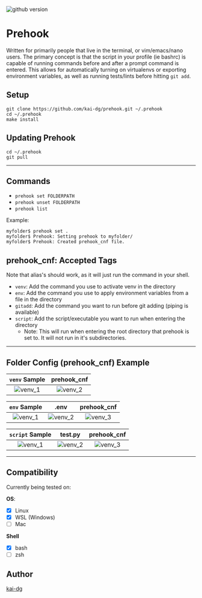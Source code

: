 ![github version](https://d25lcipzij17d.cloudfront.net/badge.svg?id=gh&type=6&v=0.0.1&x2=0)
# Prehook
Written for primarily people that live in the terminal, or vim/emacs/nano users. The primary concept is that the script in your profile (ie bashrc) is capable of running commands before and after a prompt command is entered. This allows for automatically turning on virtualenvs or exporting environment variables, as well as running tests/lints before hitting `git add`.

## Setup
```
git clone https://github.com/kai-dg/prehook.git ~/.prehook
cd ~/.prehook
make install
```

## Updating Prehook
```
cd ~/.prehook
git pull
```

---

## Commands

- `prehook set FOLDERPATH`
- `prehook unset FOLDERPATH`
- `prehook list`

Example:

```
myfolder$ prehook set .
myfolder$ Prehook: Setting prehook to myfolder/
myfolder$ Prehook: Created prehook_cnf file.
```

## prehook_cnf: Accepted Tags
Note that alias's should work, as it will just run the command in your shell.

- `venv`: Add the command you use to activate venv in the directory
- `env`: Add the command you use to apply environment variables from a file in the directory
- `gitadd`: Add the command you want to run before git adding (piping is available)
- `script`: Add the script/executable you want to run when entering the directory
  - Note: This will run when entering the root directory that prehook is set to. It will not run in it's subdirectories.
---

## Folder Config (prehook_cnf) Example

`venv` Sample             |  prehook_cnf
:-------------------------:|:-------------------------:
![venv_1](../assets/images/prehook_venv.gif)  |  ![venv_2](../assets/images/prehook_venv_settings.png)


`env` Sample             |  .env  |  prehook_cnf
:-------------------------:|:-------------------------:|:-------------------------:
![venv_1](../assets/images/prehook_env.gif)  | ![venv_2](../assets/images/prehook_env_contents.png) |  ![venv_3](../assets/images/prehook_env_settings.png)


`script` Sample             |  test.py  |  prehook_cnf
:-------------------------:|:-------------------------:|:-------------------------:
![venv_1](../assets/images/prehook_script.gif)  | ![venv_2](../assets/images/prehook_script_content.png) |  ![venv_3](../assets/images/prehook_script_settings.png)

---

## Compatibility
Currently being tested on:

**OS**:
 - [x] Linux
 - [x] WSL (Windows)
 - [ ] Mac
 
**Shell**
 - [x] bash
 - [ ] zsh

## Author
[kai-dg](https://github.com/kai-dg)
